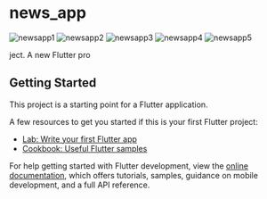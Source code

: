 # news_app
![newsapp1](https://github.com/rohit0928/news_application/assets/125487738/e6fce7cc-38f0-4f87-afc4-0e4645173497)
![newsapp2](https://github.com/rohit0928/news_application/assets/125487738/5b7a1aa4-6b11-40da-8ef3-5dda3b543ec3)
![newsapp3](https://github.com/rohit0928/news_application/assets/125487738/39a43ad7-dec6-4a37-9909-0a9c3d5c84df)
![newsapp4](https://github.com/rohit0928/news_application/assets/125487738/5daae8a6-7d64-4574-b698-1c44b9500b22)
![newsapp5](https://github.com/rohit0928/news_application/assets/125487738/fd3b08d1-5726-467c-9248-62925c344cbe)

ject.
A new Flutter pro
## Getting Started

This project is a starting point for a Flutter application.

A few resources to get you started if this is your first Flutter project:

- [Lab: Write your first Flutter app](https://docs.flutter.dev/get-started/codelab)
- [Cookbook: Useful Flutter samples](https://docs.flutter.dev/cookbook)

For help getting started with Flutter development, view the
[online documentation](https://docs.flutter.dev/), which offers tutorials,
samples, guidance on mobile development, and a full API reference.
